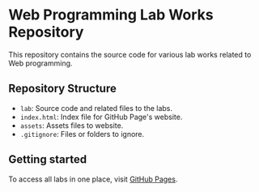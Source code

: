 # Web Programming Lab Works Repository

This repository contains the source code for various lab works related to Web programming.

## Repository Structure

- `lab`: Source code and related files to the labs.
- `index.html`: Index file for GitHub Page's website.
- `assets`: Assets files to website.
- `.gitignore`: Files or folders to ignore.

## Getting started
  
To access all labs in one place, visit [GitHub Pages](https://smoklien.github.io/kpi-web-programming/).